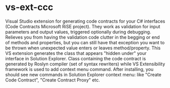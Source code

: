 # vs-ext-ccc
Visual Studio extension for generating code contracts for your C# interfaces (Code Contracts Microsoft  RiSE project).
They work as validation for input parameters and output values, triggered optionally during debugging. 
Relieves you from having the validation code clutter in the begging or end of methods and properties,
but you can still have that exception you want to be thrown when unexpected value enters or leaves method/property.
This VS extension generates the class that appears "hidden under" your interface in Solution Explorer.
Class containing the code contract is generated by Roslyn compiler (set of syntax rewriters)
while VS Extensibility framework is used to add context menu command. 
After installing, you should see new commands in Solution Explorer context menu: like "Create Code Contract", "Create Contract Proxy" etc. 
